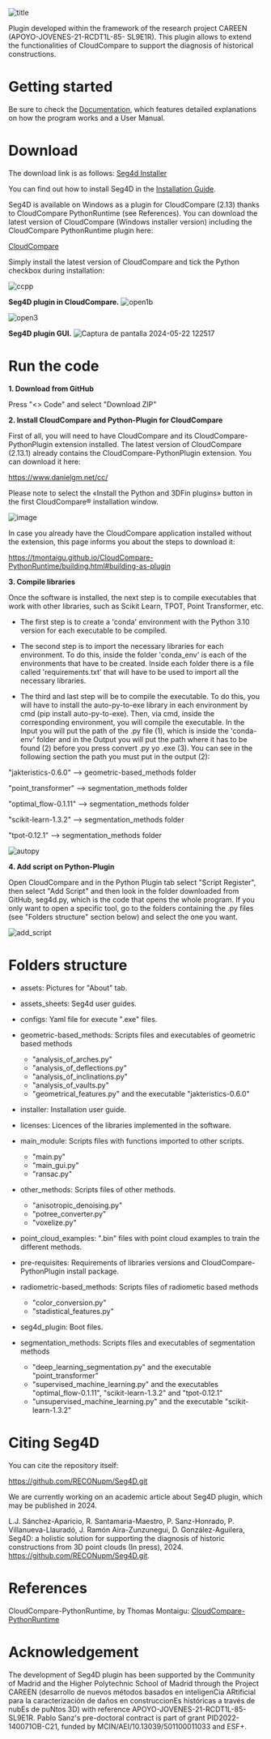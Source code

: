 ![title](https://github.com/Luisjupm/Seg4D/assets/107433987/07a2e9ef-6ae5-4121-a1aa-df4e7101e47a)

Plugin developed within the framework of the research project CAREEN (APOYO-JOVENES-21-RCDT1L-85- SL9E1R). This plugin allows to extend the functionalities of CloudCompare to support the diagnosis of historical constructions.

# Getting started
Be sure to check the [Documentation](https://github.com/Luisjupm/Seg4D/blob/main/assets_sheets/guide_construction-system-segmentation.pdf), which features detailed explanations on how the program works and a User Manual.

# Download
The download link is as follows: [Seg4d Installer](https://drive.upm.es/s/vKEtCr6SgbCUKbG)

You can find out how to install Seg4D in the [Installation Guide](https://github.com/Luisjupm/Seg4D/blob/main/installer/seg4d_installation_guide.pdf).

Seg4D is available on Windows as a plugin for CloudCompare (2.13) thanks to CloudCompare PythonRuntime (see References). You can download the latest version of CloudCompare (Windows installer version) including the CloudCompare PythonRuntime plugin here:

[CloudCompare](https://www.danielgm.net/cc/)

Simply install the latest version of CloudCompare and tick the Python checkbox during installation:

![ccpp](https://github.com/Luisjupm/Seg4D/assets/107433987/71bf7405-c45e-48fb-9334-7d44d65f578b)

**Seg4D plugin in CloudCompare.**
![open1b](https://github.com/Luisjupm/Seg4D/assets/107433987/156c4ea9-1caa-4da5-ada3-c80e85a8b22b)

![open3](https://github.com/Luisjupm/Seg4D/assets/107433987/5bd03527-dcbe-4345-82c6-8df9578c979f)

**Seg4D plugin GUI.**
![Captura de pantalla 2024-05-22 122517](https://github.com/Luisjupm/Seg4D/assets/107433987/2a84dd3b-5d17-4ca4-8d3f-852e7cc64ad1)

# Run the code

**1. Download from GitHub**

Press "<> Code" and select "Download ZIP"

**2. Install CloudCompare and Python-Plugin for CloudCompare**

First of all, you will need to have CloudCompare and its CloudCompare-PythonPlugin extension installed. The latest version of CloudCompare (2.13.1) already contains the CloudCompare-PythonPlugin extension. You can download it here:

https://www.danielgm.net/cc/

Please note to select the «Install the Python and 3DFin plugins» button in the first CloudCompare® installation window.

![image](https://github.com/Luisjupm/Seg4D/assets/107433987/35ff8a80-e2d5-4abb-a996-cbe1384e29d0)

In case you already have the CloudCompare application installed without the extension, this page informs you about the steps to download it:

https://tmontaigu.github.io/CloudCompare-PythonRuntime/building.html#building-as-plugin

**3. Compile libraries**

Once the software is installed, the next step is to compile executables that work with other libraries, such as Scikit Learn, TPOT, Point Transformer, etc.

- The first step is to create a 'conda' environment with the Python 3.10 version for each executable to be compiled.

- The second step is to import the necessary libraries for each environment. To do this, inside the folder 'conda_env' is each of the environments that have to be created. Inside each folder there is a file called 'requirements.txt' that will have to be used to import all the necessary libraries.

- The third and last step will be to compile the executable. To do this, you will have to install the auto-py-to-exe library in each environment by cmd (pip install auto-py-to-exe). Then, via cmd, inside the corresponding environment, you will compile the executable. In the Input you will put the path of the .py file (1), which is inside the 'conda-env' folder and in the Output you will put the path where it has to be found (2) before you press convert .py yo .exe (3). You can see in the following section the path you must put in the output (2):

"jakteristics-0.6.0" --> geometric-based_methods folder

"point_transformer" --> segmentation_methods folder

"optimal_flow-0.1.11" --> segmentation_methods folder

"scikit-learn-1.3.2" --> segmentation_methods folder

"tpot-0.12.1" --> segmentation_methods folder

![autopy](https://github.com/Luisjupm/Seg4D/assets/107433987/9a160b92-11eb-4b94-b178-01171a798b99)

**4. Add script on Python-Plugin**

Open CloudCompare and in the Python Plugin tab select "Script Register", then select "Add Script" and then look in the folder downloaded from GitHub, seg4d.py, which is the code that opens the whole program. If you only want to open a specific tool, go to the folders containing the .py files (see "Folders structure" section below) and select the one you want.

![add_script](https://github.com/Luisjupm/Seg4D/assets/107433987/5e8177a0-93cd-4e16-9680-1eec57d64248)

# Folders structure

- assets: Pictures for "About" tab.

- assets_sheets: Seg4d user guides.

- configs: Yaml file for execute ".exe" files.

- geometric-based_methods: Scripts files and executables of geometric based methods
	- "analysis_of_arches.py"
	- "analysis_of_deflections.py"
	- "analysis_of_inclinations.py"
	- "analysis_of_vaults.py"
	- "geometrical_features.py" and the executable "jakteristics-0.6.0"

- installer: Installation user guide.

- licenses: Licences of the libraries implemented in the software.

- main_module: Scripts files with functions imported to other scripts.
	- "main.py"
	- "main_gui.py"
	- "ransac.py"

- other_methods: Scripts files of other methods.
	- "anisotropic_denoising.py"
	- "potree_converter.py"
	- "voxelize.py"

- point_cloud_examples: ".bin" files with point cloud examples to train the different methods.

- pre-requisites: Requirements of libraries versions and CloudCompare-PythonPlugin install package.

- radiometric-based_methods: Scripts files of radiometic based methods
	- "color_conversion.py"
	- "stadistical_features.py"

- seg4d_plugin: Boot files.

- segmentation_methods: Scripts files and executables of segmentation methods
	- "deep_learning_segmentation.py" and the executable "point_transformer" 
	- "supervised_machine_learning.py" and the executables "optimal_flow-0.1.11", "scikit-learn-1.3.2" and "tpot-0.12.1"
	- "unsupervised_machine_learning.py" and the executable "scikit-learn-1.3.2"

# Citing Seg4D
You can cite the repository itself:

https://github.com/RECONupm/Seg4D.git

We are currently working on an academic article about Seg4D plugin, which may be published in 2024.

L.J. Sánchez-Aparicio, R. Santamaria-Maestro, P. Sanz-Honrado, P. Villanueva-Llauradó, J. Ramón Aira-Zunzunegui, D. González-Aguilera, Seg4D: a holistic solution for supporting the diagnosis of historic constructions from 3D point clouds (In press), 2024. https://github.com/RECONupm/Seg4D.git.

# References
CloudCompare-PythonRuntime, by Thomas Montaigu: [CloudCompare-PythonRuntime](https://github.com/tmontaigu/CloudCompare-PythonRuntime)

# Acknowledgement
The development of Seg4D plugin has been supported by the Community of Madrid and the Higher Polytechnic School of Madrid through the Project CAREEN (desarrollo de nuevos métodos basados en inteligenCia ARtificial para la caracterización de daños en construccionEs históricas a través de nubEs de puNtos 3D) with reference APOYO-JOVENES-21-RCDT1L-85-SL9E1R. Pablo Sanz's pre-doctoral contract is part of grant PID2022-140071OB-C21, funded by MCIN/AEI/10.13039/501100011033 and ESF+.
